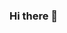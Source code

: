 ### Hi there 👋

<!--
**shiori-42/shiori-42** is a ✨ _special_ ✨ repository because its `README.md` (this file) appears on your GitHub profile.

Here are some ideas to get you started:

![GitHub persona](https://read-413014.an.r.appspot.com/create?username=shiori-42)
- 🔭 I’m currently working on ...
- 🌱 I’m currently learning ...
- 👯 I’m looking to collaborate on ...
- 🤔 I’m looking for help with ...
- 💬 Ask me about ...
- 📫 How to reach me: ...
- 😄 Pronouns: ...
- ⚡ Fun fact: ...
-->

